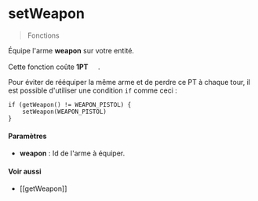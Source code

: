 # setWeapon
> Fonctions

Équipe l'arme **weapon** sur votre entité.

Cette fonction coûte **1PT** <img height=16 src="https://leekwars.com/image/charac/tp.png">.

Pour éviter de rééquiper la même arme et de perdre ce PT à chaque tour, il est possible d'utiliser une condition `if` comme ceci :
```
if (getWeapon() != WEAPON_PISTOL) {
	setWeapon(WEAPON_PISTOL)
}
```

#### Paramètres

- **weapon** : Id de l'arme à équiper.

#### Voir aussi

- [[getWeapon]]
